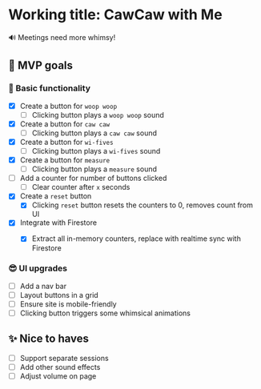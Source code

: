 # Working title: CawCaw with Me 
🔊 Meetings need more whimsy! 

## 🎯 MVP goals

### 🧱 Basic functionality
- [x] Create a button for `woop woop`
    - [ ] Clicking button plays a `woop woop` sound
- [x] Create a button for `caw caw`
    - [ ] Clicking button plays a `caw caw` sound
- [x] Create a button for `wi-fives`
    - [ ] Clicking button plays a `wi-fives` sound
- [x] Create a button for `measure`
    - [ ] Clicking button plays a `measure` sound
- [ ] Add a counter for number of buttons clicked
    - [ ] Clear counter after `x` seconds
- [x] Create a `reset` button
    - [x] Clicking `reset` button resets the counters to 0, removes count from UI
- [x] Integrate with Firestore
  - [x] Extract all in-memory counters, replace with realtime sync with Firestore


### 😎 UI upgrades
- [ ] Add a nav bar
- [ ] Layout buttons in a grid
- [ ] Ensure site is mobile-friendly
- [ ] Clicking button triggers some whimsical animations

## ✨ Nice to haves
- [ ] Support separate sessions
- [ ] Add other sound effects
- [ ] Adjust volume on page
